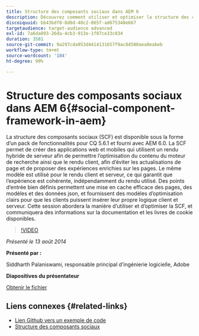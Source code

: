 ```yaml
---
title: Structure des composants sociaux dans AEM 6
description: Découvrez comment utiliser et optimiser la structure des composants sociaux dans AEM 6. Obtenez des informations sur la documentation et les recettes disponibles.
discoiquuid: bb43bdf0-8d8d-40c2-865f-ad675348e667
targetaudience: target-audience advanced
exl-id: 7a6da893-26da-4cb3-913e-1f07ce33c034
duration: 3581
source-git-commit: 9a297cda953d4414131657f9ac84580aea0eabeb
workflow-type: tm+mt
source-wordcount: '184'
ht-degree: 99%

---
```


# Structure des composants sociaux dans AEM 6{#social-component-framework-in-aem}

La structure des composants sociaux (SCF) est disponible sous la forme d’un pack de fonctionnalités pour CQ 5.6.1 et fourni avec AEM 6.0. La SCF permet de créer des applications web et mobiles qui utilisent un rendu hybride de serveur afin de permettre l’optimisation du contenu du moteur de recherche ainsi que le rendu client, afin d’éviter les actualisations de page et de proposer des expériences enrichies sur les pages. Le même modèle est utilisé pour le rendu client et serveur, ce qui garantit que l’expérience est cohérente, indépendamment du rendu utilisé. Des points d’entrée bien définis permettent une mise en cache efficace des pages, des modèles et des données json, et fournissent des modèles d’optimisation clairs pour que les clients puissent insérer leur propre logique client et serveur. Cette session abordera la manière d’utiliser et d’optimiser la SCF, et communiquera des informations sur la documentation et les livres de cookie disponibles.

>[!VIDEO](https://video.tv.adobe.com/v/19464/?quality=9)

*Présenté le 13 août 2014*

**Présenté par :**

Siddharth Palaniswami, responsable principal d’ingénierie logicielle, Adobe

**Diapositives du présentateur**

[Obtenir le fichier](assets/scf-gems.pdf)

## Liens connexes {#related-links}

* [Lien Github vers un exemple de code](https://github.com/Adobe-Marketing-Cloud/aem-scf-sample-components-extension)
* [Structure des composants sociaux](https://docs.adobe.com/content/docs/en/aem/6-0/develop/social-communities/scf.html)
